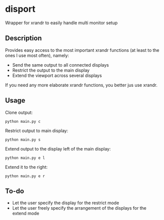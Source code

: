 # disport
Wrapper for xrandr to easily handle multi monitor setup

## Description

Provides easy access to the most important xrandr functions (at least to the ones I use most often), namely:
* Send the same output to all connected displays
* Restrict the output to the main display
* Extend the viewport across several displays

If you need any more elaborate xrandr functions, you better jus use xrandr.

## Usage

Clone output:

    python main.py c

Restrict output to main display:

    python main.py s

Extend output to the display left of the main display:

    python main.py e l

Extend it to the right:

    python main.py e r

## To-do

* Let the user specify the display for the restrict mode
* Let the user freely specify the arrangement of the displays for the extend mode
